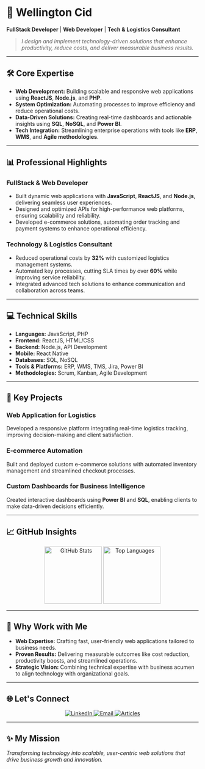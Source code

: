 # 🚀 Wellington Cid  
**FullStack Developer** | **Web Developer** | **Tech & Logistics Consultant**

> _I design and implement technology-driven solutions that enhance productivity, reduce costs, and deliver measurable business results._  

---

## 🛠️ **Core Expertise**
- **Web Development:** Building scalable and responsive web applications using **ReactJS**, **Node.js**, and **PHP**.  
- **System Optimization:** Automating processes to improve efficiency and reduce operational costs.  
- **Data-Driven Solutions:** Creating real-time dashboards and actionable insights using **SQL**, **NoSQL**, and **Power BI**.  
- **Tech Integration:** Streamlining enterprise operations with tools like **ERP**, **WMS**, and **Agile methodologies**.  

---

## 📊 **Professional Highlights**
### **FullStack & Web Developer**  
- Built dynamic web applications with **JavaScript**, **ReactJS**, and **Node.js**, delivering seamless user experiences.  
- Designed and optimized APIs for high-performance web platforms, ensuring scalability and reliability.  
- Developed e-commerce solutions, automating order tracking and payment systems to enhance operational efficiency.

### **Technology & Logistics Consultant**  
- Reduced operational costs by **32%** with customized logistics management systems.  
- Automated key processes, cutting SLA times by over **60%** while improving service reliability.  
- Integrated advanced tech solutions to enhance communication and collaboration across teams.

---

## 💻 **Technical Skills**
- **Languages:** JavaScript, PHP  
- **Frontend:** ReactJS, HTML/CSS  
- **Backend:** Node.js, API Development  
- **Mobile:** React Native  
- **Databases:** SQL, NoSQL  
- **Tools & Platforms:** ERP, WMS, TMS, Jira, Power BI  
- **Methodologies:** Scrum, Kanban, Agile Development  

---

## 🌟 **Key Projects**
### **Web Application for Logistics**  
Developed a responsive platform integrating real-time logistics tracking, improving decision-making and client satisfaction.  

### **E-commerce Automation**  
Built and deployed custom e-commerce solutions with automated inventory management and streamlined checkout processes.  

### **Custom Dashboards for Business Intelligence**  
Created interactive dashboards using **Power BI** and **SQL**, enabling clients to make data-driven decisions efficiently.  

---

## 📈 **GitHub Insights**
<div align="center">
  <img src="https://github-readme-stats.vercel.app/api?username=wellingtoncid&show_icons=true&theme=radical" alt="GitHub Stats" height="150"/>
  <img src="https://github-readme-stats.vercel.app/api/top-langs/?username=wellingtoncid&layout=compact&theme=radical" alt="Top Languages" height="150"/>
</div>

---

## 🤝 **Why Work with Me**
- **Web Expertise:** Crafting fast, user-friendly web applications tailored to business needs.  
- **Proven Results:** Delivering measurable outcomes like cost reduction, productivity boosts, and streamlined operations.  
- **Strategic Vision:** Combining technical expertise with business acumen to align technology with organizational goals.  

---

## 🌐 **Let's Connect**
<div align="center">
  <a href="https://www.linkedin.com/in/wellingtoncid/">
    <img src="https://img.shields.io/badge/LinkedIn-WellingtonCid-blue?style=flat-square&logo=linkedin&logoColor=white" alt="LinkedIn"/>
  </a>
  <a href="mailto:cid.wellington@gmail.com">
    <img src="https://img.shields.io/badge/Email-cid.wellington@gmail.com-red?style=flat-square&logo=gmail&logoColor=white" alt="Email"/>
  </a>
  <a href="https://www.ecommercebrasil.com.br/author/wellingtoncid">
    <img src="https://img.shields.io/badge/Articles-E--commerce%20Brasil-yellow?style=flat-square&logo=medium&logoColor=black" alt="Articles"/>
  </a>
</div>

---

## ✨ **My Mission**
_Transforming technology into scalable, user-centric web solutions that drive business growth and innovation._  
